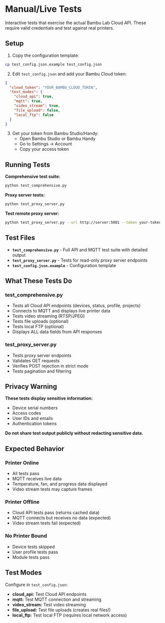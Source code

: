 # Manual/Live Tests

Interactive tests that exercise the actual Bambu Lab Cloud API. These require valid credentials and test against real printers.

## Setup

1. Copy the configuration template:
```bash
cp test_config.json.example test_config.json
```

2. Edit `test_config.json` and add your Bambu Cloud token:
```json
{
  "cloud_token": "YOUR_BAMBU_CLOUD_TOKEN",
  "test_modes": {
    "cloud_api": true,
    "mqtt": true,
    "video_stream": true,
    "file_upload": false,
    "local_ftp": false
  }
}
```

3. Get your token from Bambu Studio/Handy:
   - Open Bambu Studio or Bambu Handy
   - Go to Settings → Account
   - Copy your access token

## Running Tests

**Comprehensive test suite:**
```bash
python test_comprehensive.py
```

**Proxy server tests:**
```bash
python test_proxy_server.py
```

**Test remote proxy server:**
```bash
python test_proxy_server.py --url http://server:5001 --token your-token
```

## Test Files

- **`test_comprehensive.py`** - Full API and MQTT test suite with detailed output
- **`test_proxy_server.py`** - Tests for read-only proxy server endpoints
- **`test_config.json.example`** - Configuration template

## What These Tests Do

### test_comprehensive.py
- Tests all Cloud API endpoints (devices, status, profile, projects)
- Connects to MQTT and displays live printer data
- Tests video streaming (RTSP/JPEG)
- Tests file uploads (optional)
- Tests local FTP (optional)
- Displays ALL data fields from API responses

### test_proxy_server.py
- Tests proxy server endpoints
- Validates GET requests
- Verifies POST rejection in strict mode
- Tests pagination and filtering

## Privacy Warning

**These tests display sensitive information:**
- Device serial numbers
- Access codes
- User IDs and emails
- Authentication tokens

**Do not share test output publicly without redacting sensitive data.**

## Expected Behavior

### Printer Online
- All tests pass
- MQTT receives live data
- Temperature, fan, and progress data displayed
- Video stream tests may capture frames

### Printer Offline
- Cloud API tests pass (returns cached data)
- MQTT connects but receives no data (expected)
- Video stream tests fail (expected)

### No Printer Bound
- Device tests skipped
- User profile tests pass
- Module tests pass

## Test Modes

Configure in `test_config.json`:

- **cloud_api:** Test Cloud API endpoints
- **mqtt:** Test MQTT connection and streaming
- **video_stream:** Test video streaming
- **file_upload:** Test file uploads (creates real files!)
- **local_ftp:** Test local FTP (requires local network access)

